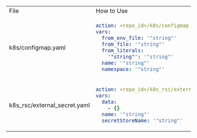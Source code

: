 <table>
<tr>
<td> File </td> <td> How to Use </td><td> Fields </td>
</tr>
<tr>
<td rowspan="5"> k8s/configmap.yaml </td>
<td rowspan="5">

```yaml
action: <repo_id>/k8s/configmap
vars:
  from_env_file: '"string"'
  from_file: '"string"'
  from_literals:
    '"string"': '"string"'
  name: '"string"'
  namespace: '"string"'
```

</td>
<td>test</td>
</tr>
<tr>
<td>test</td>
</tr>
<tr>
<td>test</td>
</tr>
<tr>
<td>test</td>
</tr>
<tr>
<td>test</td>
</tr>
<tr>
<td rowspan="3"> k8s_rsc/external_secret.yaml </td>
<td rowspan="3">

```yaml
action: <repo_id>/k8s_rsc/external_secret
vars:
  data:
    - {}
  name: '"string"'
  secretStoreName: '"string"'
```

</td>
<td>test</td>
</tr>
<tr>
<td>test</td>
</tr>
<tr>
<td>test</td>
</tr>
